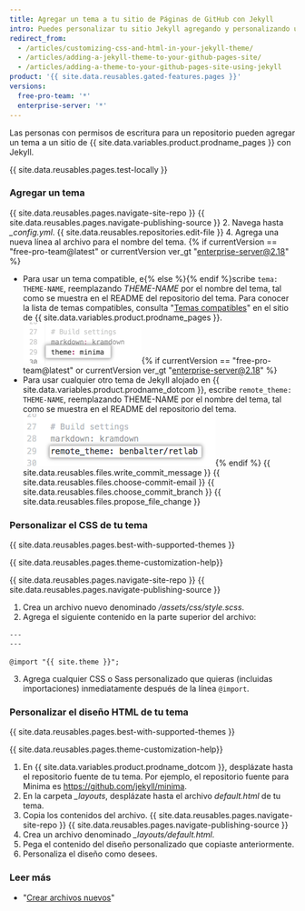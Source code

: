 ```yaml
---
title: Agregar un tema a tu sitio de Páginas de GitHub con Jekyll
intro: Puedes personalizar tu sitio Jekyll agregando y personalizando un tema.
redirect_from:
  - /articles/customizing-css-and-html-in-your-jekyll-theme/
  - /articles/adding-a-jekyll-theme-to-your-github-pages-site/
  - /articles/adding-a-theme-to-your-github-pages-site-using-jekyll
product: '{{ site.data.reusables.gated-features.pages }}'
versions:
  free-pro-team: '*'
  enterprise-server: '*'
---
```


Las personas con permisos de escritura para un repositorio pueden agregar un tema a un sitio de {{ site.data.variables.product.prodname_pages }} con Jekyll.

{{ site.data.reusables.pages.test-locally }}

### Agregar un tema

{{ site.data.reusables.pages.navigate-site-repo }}
{{ site.data.reusables.pages.navigate-publishing-source }}
2. Navega hasta *_config.yml*.
{{ site.data.reusables.repositories.edit-file }}
4. Agrega una nueva línea al archivo para el nombre del tema. {% if currentVersion == "free-pro-team@latest" or currentVersion ver_gt "enterprise-server@2.18" %}
   - Para usar un tema compatible, e{% else %}{% endif %}scribe `tema: THEME-NAME`, reemplazando _THEME-NAME_ por el nombre del tema, tal como se muestra en el README del repositorio del tema. Para conocer la lista de temas compatibles, consulta "[Temas compatibles](https://pages.github.com/themes/)" en el sitio de {{ site.data.variables.product.prodname_pages }}. ![Supported theme in config file](/assets/images/help/pages/add-theme-to-config-file.png){% if currentVersion == "free-pro-team@latest" or currentVersion ver_gt "enterprise-server@2.18" %}
   - Para usar cualquier otro tema de Jekyll alojado en {{ site.data.variables.product.prodname_dotcom }}, escribe `remote_theme: THEME-NAME`, reemplazando THEME-NAME por el nombre del tema, tal como se muestra en el README del repositorio del tema. ![Unsupported theme in config file](/assets/images/help/pages/add-remote-theme-to-config-file.png){% endif %}
{{ site.data.reusables.files.write_commit_message }}
{{ site.data.reusables.files.choose-commit-email }}
{{ site.data.reusables.files.choose_commit_branch }}
{{ site.data.reusables.files.propose_file_change }}

### Personalizar el CSS de tu tema

{{ site.data.reusables.pages.best-with-supported-themes }}

{{ site.data.reusables.pages.theme-customization-help}}

{{ site.data.reusables.pages.navigate-site-repo }}
{{ site.data.reusables.pages.navigate-publishing-source }}
1. Crea un archivo nuevo denominado _/assets/css/style.scss_.
2. Agrega el siguiente contenido en la parte superior del archivo:
  ```
  ---
  ---

  @import "{{ site.theme }}";
  ```
3. Agrega cualquier CSS o Sass personalizado que quieras (incluidas importaciones) inmediatamente después de la línea `@import`.

### Personalizar el diseño HTML de tu tema

{{ site.data.reusables.pages.best-with-supported-themes }}

{{ site.data.reusables.pages.theme-customization-help}}

1. En {{ site.data.variables.product.prodname_dotcom }}, desplázate hasta el repositorio fuente de tu tema. Por ejemplo, el repositorio fuente para Minima es https://github.com/jekyll/minima.
2. En la carpeta *_layouts*, desplázate hasta el archivo _default.html_ de tu tema.
3. Copia los contenidos del archivo.
{{ site.data.reusables.pages.navigate-site-repo }}
{{ site.data.reusables.pages.navigate-publishing-source }}
6. Crea un archivo denominado *_layouts/default.html*.
7. Pega el contenido del diseño personalizado que copiaste anteriormente.
8. Personaliza el diseño como desees.

### Leer más

- "[Crear archivos nuevos](/articles/creating-new-files)"
